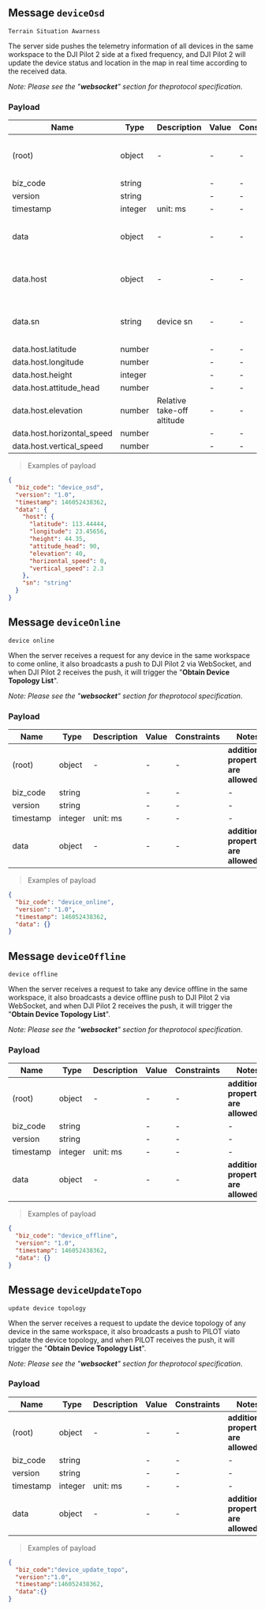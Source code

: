 ## Message `deviceOsd`

`Terrain Situation Awarness`

The server side pushes the telemetry information of all devices in the same workspace to the DJI Pilot 2 side at a fixed frequency, and DJI Pilot 2 will update the device status and location in the map in real time according to the received data.

*Note: Please see the "**websocket**" section for theprotocol specification*.

### Payload

| Name | Type | Description | Value | Constraints | Notes |
|---|---|---|---|---|---|
| (root) | object | - | - | - | **additional properties are allowed** |
| biz_code | string |  | - | - | - |
| version | string |  | - | - | - |
| timestamp | integer | unit: ms | - | - | - |
| data | object | - | - | - | **additional properties are allowed** |
| data.host | object | - | - | - | **additional properties are allowed** |
| data.sn| string| device sn | - | - | **additional properties are allowed** |
| data.host.latitude | number |  | - | - | - |
| data.host.longitude | number |  | - | - | - |
| data.host.height | integer |  | - | - | - |
| data.host.attitude_head | number |  | - | - | - |
| data.host.elevation | number | Relative take-off altitude | - | - | - |
| data.host.horizontal_speed | number |  | - | - | - |
| data.host.vertical_speed | number |  | - | - | - |

> Examples of payload

```json
{
  "biz_code": "device_osd",
  "version": "1.0",
  "timestamp": 146052438362,
  "data": {
    "host": {
      "latitude": 113.44444,
      "longitude": 23.45656,
      "height": 44.35,
      "attitude_head": 90,
      "elevation": 40,
      "horizontal_speed": 0,
      "vertical_speed": 2.3
    },
    "sn": "string"
  }
}
```


## Message `deviceOnline`

`device online`

When the server receives a request for any device in the same workspace to come online, it also broadcasts a push to DJI Pilot 2 via WebSocket, and when DJI Pilot 2 receives the push, it will trigger the "**Obtain Device Topology List**".

*Note: Please see the "**websocket**" section for theprotocol specification*.

### Payload

| Name | Type | Description | Value | Constraints | Notes |
|---|---|---|---|---|---|
| (root) | object | - | - | - | **additional properties are allowed** |
| biz_code | string |  | - | - | - |
| version | string |  | - | - | - |
| timestamp | integer | unit: ms | - | - | - |
| data | object | - | - | - | **additional properties are allowed** |

> Examples of payload

```json
{
  "biz_code": "device_online",
  "version": "1.0",
  "timestamp": 146052438362,
  "data": {}
}
```


## Message `deviceOffline`

`device offline`


When the server receives a request to take any device offline in the same workspace, it also broadcasts a device offline push to DJI Pilot 2 via WebSocket, and when DJI Pilot 2 receives the push, it will trigger the "**Obtain Device Topology List**".

*Note: Please see the "**websocket**" section for theprotocol specification*.

### Payload

| Name | Type | Description | Value | Constraints | Notes |
|---|---|---|---|---|---|
| (root) | object | - | - | - | **additional properties are allowed** |
| biz_code | string |             | - | - | - |
| version | string |             | - | - | - |
| timestamp | integer | unit: ms    | - | - | - |
| data | object | - | - | - | **additional properties are allowed** |

> Examples of payload

```json
{
  "biz_code": "device_offline",
  "version": "1.0",
  "timestamp": 146052438362,
  "data": {}
}
```


## Message `deviceUpdateTopo`

`update device topology `

When the server receives a request to update the device topology of any device in the same workspace, it also broadcasts a push to PILOT viato update the device topology, and when PILOT receives the push, it will trigger the "**Obtain Device Topology List**".

*Note: Please see the "**websocket**" section for theprotocol specification*.

### Payload

| Name | Type | Description | Value | Constraints | Notes |
|---|---|---|---|---|---|
| (root) | object | - | - | - | **additional properties are allowed** |
| biz_code | string |             | - | - | - |
| version | string |             | - | - | - |
| timestamp | integer | unit: ms    | - | - | - |
| data | object | - | - | - | **additional properties are allowed** |
> Examples of payload

```json
{
  "biz_code":"device_update_topo",
  "version":"1.0",
  "timestamp":146052438362,
  "data":{}
}
```
